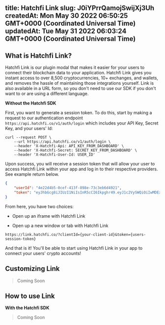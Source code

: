 
title: Hatchfi Link
slug: J0iYPrrQamojSwijXj3Uh
createdAt: Mon May 30 2022 06:50:25 GMT+0000 (Coordinated Universal Time)
updatedAt: Tue May 31 2022 06:03:24 GMT+0000 (Coordinated Universal Time)
---

## What is Hatchfi Link?

Hatchfi Link is our plugin modal that makes it easier for your users to connect their blockchain data to your application. Hatchfi Link gives you instant access to over 8,500 cryptocurrencies, 10+ exchanges, and wallets, and removes the hassle of maintaining those integrations yourself. Link is also available in a URL form, so you don't need to use our SDK if you don't want to or are using a different language.

**Without the Hatchfi SDK** 

First, you want to generate a session token. To do this, start by making a request to our authentication endpoint `https://api.hatchfi.co/v1/auth/login` which includes your API Key, Secret Key, and your users' Id:

```curl
curl --request POST \
    --url https://api.hatchfi.co/v1/auth/login \
    --header 'X-Hatchfi-Api: API_KEY_FROM_DASHBOARD' \
    --header 'X-Hatchfi-Secret: SECRET_KEY_FROM_DASHBOARD' \
    --header 'X-Hatchfi-User-Id: USER_ID'
```

Upon success, you will receive a session token that will allow your user to access Hatchfi Link within your app and log in to their respective providers. See example return below.

```json
{
    "userId": "4e22d4b5-0cef-413f-898e-73c3eb6d4921",
    "token": "eyJhbGcg8iJIUzI1NiIsInR5cCI6Ikpghr49.eyJ1c2VySWQiOiIwMDExIiwiaWF0IjoxNjQ5NDA1NzY0LCJleHAiOjE2NDk0MDY5NjR9.l8JVJzLe2NAOSXKZsM2LQHMJrFDlCtQZqSqoSbhuHVs"
}
```

From here, you have two choices:

*   Open up an iframe with Hatchfi Link

*   Open up a new window or tab with Hatchfi Link

`https://link.hatchfi.co/?clientId={your-client-id}&token={users-session-token}`

And that is it! You'll be able to start using Hatchfi Link in your app to connect your users' crypto accounts!

## [](https://docs.hatchfi.co/hatchfi-link#customizing-link)Customizing Link

> Coming Soon

## [](https://docs.hatchfi.co/hatchfi-link#how-to-use-link)How to use Link

**With the Hatchfi SDK**

> Coming Soon





